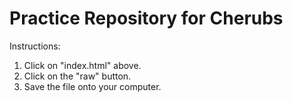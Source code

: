 Practice Repository for Cherubs
========

Instructions:

1. Click on "index.html" above.
2. Click on the "raw" button.
3. Save the file onto your computer.
